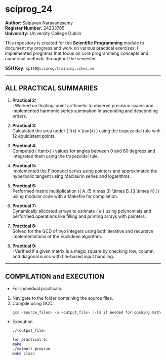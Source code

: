 # sciprog_24

**Author:** Saipavan Narayanasamy  
**Register Number:** 24233785  
**University:** University College Dublin

This repository is created for the **Scientific Programming** module to document my progress and work on various practical exercises. I implemented programs that focus on core programming concepts and numerical methods throughout the semester.  

**SSH Key:** `sp110@sciprog.training.ichec.ie`

---

## ALL PRACTICAL SUMMARIES

1. **Practical 2:**  
   I Worked on floating-point arithmetic to observe precision issues and implemented harmonic series summation in ascending and descending orders.

2. **Practical 3:**  
   Calculated the area under \( f(x) = \tan(x) \) using the trapezoidal rule with 12 equidistant points.

3. **Practical 4:**  
   Computed \( \tan(x) \) values for angles between 0 and 60 degrees and integrated them using the trapezoidal rule.

4. **Practical 5:**  
   Implemented the Fibonacci series using pointers and approximated the hyperbolic tangent using Maclaurin series and 
logarithms.

5. **Practical 6:**  
   Performed matrix multiplication (\( A_{5 \times 3} \times B_{3 \times 4} \)) using modular code with a Makefile for compilation.

6. **Practical 7:**  
   Dynamically allocated arrays to estimate \( e \) using polynomials and performed operations like filling and printing arrays with pointers.

7. **Practical 8:**  
   Solved for the GCD of two integers using both iterative and recursive implementations of the Euclidean algorithm.

8. **Practical 9:**  
   I Verified if a given matrix is a magic square by checking row, column, and diagonal sums with file-based input handling.

---

## COMPILATION and EXECUTION

- For individual practicals:
1. Navigate to the folder containing the source files.
2. Compile using GCC:
   ```bash
   gcc <source_files> -o <output_file> [-lm if needed for combing math operations]

- Execution
  ```bash
  ./<output_file>

  For practical 6:
  make
  ./matmult_program
  make clean

